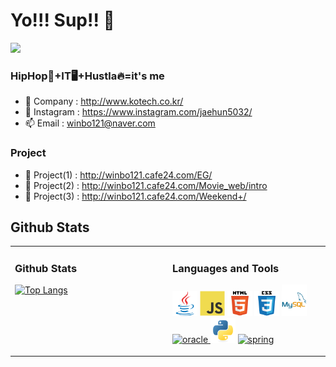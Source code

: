 # Yo!!! Sup!! 👺
![](https://komarev.com/ghpvc/?username=korany-lee&label=views&style=plastic&color=blue)

### HipHop🎤+IT🖥+Hustla🔥=it's me
- 🏨 Company : http://www.kotech.co.kr/
- 💬 Instagram : https://www.instagram.com/jaehun5032/
- 📫 Email : winbo121@naver.com

### Project
- 📂 Project(1) : http://winbo121.cafe24.com/EG/
- 📂 Project(2) : http://winbo121.cafe24.com/Movie_web/intro
- 📂 Project(3) : http://winbo121.cafe24.com/Weekend+/





## Github Stats  
<table><tr><td valign="top" width="50%">

### Github Stats
 
[![Top Langs](https://github-readme-stats.vercel.app/api/top-langs/?username=winbo121&layout=compact)](https://github.com/anuraghazra/github-readme-stats)

</td><td valign="top" width="60%">

### Languages and Tools
 
<p align="left"> 
<a href="https://www.java.com" target="_blank"> <img src="https://raw.githubusercontent.com/devicons/devicon/master/icons/java/java-original.svg" alt="java" width="40" height="40"/></a>
<a href="https://developer.mozilla.org/en-US/docs/Web/JavaScript" target="_blank"> <img src="https://raw.githubusercontent.com/devicons/devicon/master/icons/javascript/javascript-original.svg" alt="javascript" width="40" height="40"/></a>
<a href="https://www.w3.org/html/" target="_blank"> <img src="https://raw.githubusercontent.com/devicons/devicon/master/icons/html5/html5-original-wordmark.svg" alt="html5" width="40" height="40"/></a>
<a href="https://www.w3schools.com/css/" target="_blank"> <img src="https://raw.githubusercontent.com/devicons/devicon/master/icons/css3/css3-original-wordmark.svg" alt="css3" width="40" height="40"/></a>
<a href="https://www.mysql.com/" target="_blank"> <img src="https://raw.githubusercontent.com/devicons/devicon/master/icons/mysql/mysql-original-wordmark.svg" alt="mysql" width="40" height="50"/></a> 
<a href="https://www.oracle.com/" target="_blank"> <img src="https://cdn.imweb.me/upload/S20200807082e8c01bae0f/8dd4ce01900c9.png" alt="oracle" width="55" height="46"/> </a>
<a href="https://www.python.org" target="_blank"> <img src="https://raw.githubusercontent.com/devicons/devicon/master/icons/python/python-original.svg" alt="python" width="40" height="40"/></a> 
<a href="https://spring.io/" target="_blank"> <img src="https://www.vectorlogo.zone/logos/springio/springio-icon.svg" alt="spring" width="40" height="40"/></a>
 </p>

</td></tr></table>  
